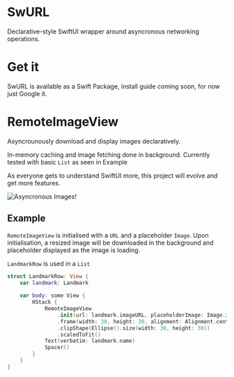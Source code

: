 # SwURL

Declarative-style SwiftUI wrapper around asyncronous networking operations.

# Get it

SwURL is available as a Swift Package, install guide coming soon, for now just Google it.

# RemoteImageView

Asyncrounously download and display images declaratively.

In-memory caching and image fetching done in background. Currently tested with basic `List` as seen in Example

As everyone gets to understand SwiftUI more, this project will evolve and get more features.

![Asyncronous Images!](https://media.giphy.com/media/WsXxMt7FOQf0HJBiX1/giphy.gif)

## Example

`RemoteImageView` is initialised with a `URL` and a placeholder `Image`. Upon initialisation, a resized image will be downloaded in the background and placeholder displayed as the image is loading.

`LandmarkRow` is used in a `List`

```swift
struct LandmarkRow: View {
    var landmark: Landmark
    
    var body: some View {
        HStack {
            RemoteImageView
                .init(url: landmark.imageURL, placeholderImage: Image.init("placeholder_location"))
                .frame(width: 30, height: 30, alignment: Alignment.center)
                .clipShape(Ellipse().size(width: 30, height: 30))
                .scaledToFit()
            Text(verbatim: landmark.name)
            Spacer()
        }
    }
}
```

